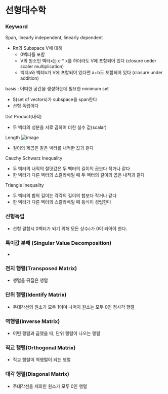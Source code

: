 # 선형대수학
### Keyword
Span, linearly independent, linearly dependent
- Rn의 Subspace V에 대해
  - 0벡터를 포함
  - V의 원소인 벡터x는 c * x를 하더라도 V에 포함되어 있다 (closure under scaler multiplication)
  - 벡터a와 벡터b가 V에 포함되어 있다면 a+b도 포함되어 있다 (closure under addition)

basis : 어떠한 공간을 생성하는데 필요한 minimum set
  - S(set of vectors)가  subspace을 span한다
  - 선형 독립이다

Dot Product(내적)
- 두 벡터의 성분을 서로 곱하여 더한 실수 값(scalar)


Length
![image](https://user-images.githubusercontent.com/62679143/135800054-3d24015d-e595-4616-b1ae-f60a073bb7eb.png) 
- 길이의 제곱은 같은 벡터를 내적한 값과 같다


Cauchy Schwarz Inequality
- 두 벡터의 내적의 절댓값은 두 벡터의 길이의 곱보다 작거나 같다 
- 한 벡터가 다른 벡터의 스칼라배일 때 두 벡터의 길이의 곱은 내적과 같다

Triangle Inequality
- 두 벡터의 합의 길이는 각각의 길이의 합보다 작거나 같다
- 한 벡터가 다른 벡터의 스칼라배일 때 등식이 성립한다


### 선형독립
- 선형 결합시 0벡터가 되기 위해 모든 상수c가 0이 되어야 한다. 

### 특이값 분해 (Singular Value Decomposition)
- 
### 전치 행렬(Transposed Matrix)
- 행렬을 뒤집은 행렬

### 단위 행렬(Identify Matrix)
- 주대각선의 원소가 모두 1이며 나머지 원소는 모두 0인 정사각 행렬

### 역행렬(Inverse Matrix)
- 어떤 행렬과 곱했을 때, 단위 행렬이 나오는 행렬

### 직교 행렬(Orthogonal Matrix)
- 직교 행렬이 역행렬이 되는 행렬

### 대각 행렬(Diagonal Matrix)
- 주대각선을 제외한 원소가 모두 0인 행렬
